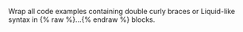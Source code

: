 Wrap all code examples containing double curly braces or Liquid-like syntax in {% raw %}...{% endraw %} blocks.